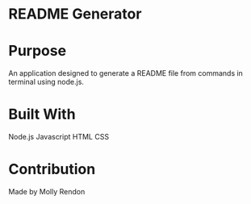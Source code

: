 # README Generator

# Purpose

An application designed to generate a README file from commands in terminal using node.js.

# Built With

Node.js
Javascript
HTML
CSS

# Contribution

Made by Molly Rendon

